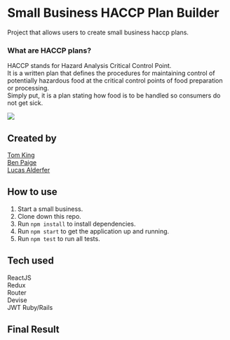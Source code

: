 # Small Business HACCP Plan Builder

Project that allows users to create small business haccp plans. 

### What are HACCP plans?
HACCP stands for Hazard Analysis Critical
Control Point.  
It is a written plan that defines the
procedures for maintaining control of
potentially hazardous food at the critical
control points of food preparation or
processing.  
Simply put, it is a plan stating how food is to
be handled so consumers do not get sick. 

<img src="https://github.com/benjaminpaige/haccp/blob/master/src/assets/HACCP-welcome-page.png" />

## Created by
[Tom King](https://github.com/tomkingkong)  
[Ben Paige](https://github.com/benjaminpaige)    
[Lucas Alderfer](https://github.com/LucasAlderfer)  

## How to use
1. Start a small business.
1. Clone down this repo.
1. Run `npm install` to install dependencies.
1. Run `npm start` to get the application up and running.
1. Run `npm test` to run all tests.

## Tech used
ReactJS  
Redux  
Router  
Devise  
JWT
Ruby/Rails  

## Final Result

